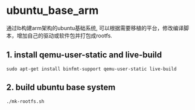 # ubuntu_base_arm

通过lb构建arm架构的ubuntu基础系统, 可以根据需要移植的平台，修改编译脚本，增加自己的驱动或软件包并打包成rootfs.

## 1. install qemu-user-static and live-build
`sudo apt-get install binfmt-support qemu-user-static live-build`

## 2. build ubuntu base system
`./mk-rootfs.sh`


